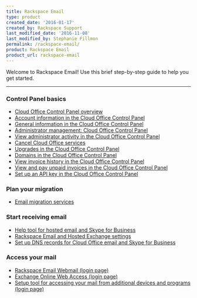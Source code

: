 ```yaml
---
title: Rackspace Email
type: product
created_date: '2016-01-17'
created_by: Rackspace Support
last_modified_date: '2016-11-08'
last_modified_by: Stephanie Fillmon
permalink: /rackspace-email/
product: Rackspace Email
product_url: rackspace-email
---
```


Welcome to Rackspace Email! Use this brief step-by-step guide to help you get started.

<hr />

###  Control Panel basics

- [Cloud Office Control Panel overview](/how-to/cloud-office-control-panel-overview)
- [Account information in the Cloud Office Control Panel](/how-to/my-account-cloud-office-control-panel)
- [General information in the Cloud Office Control Panel](/how-to/general-information-cloud-office-control-panel)
- [Administrator management: Cloud Office Control Panel](/how-to/administrator-management-cloud-office-control-panel)
- [View administrator activity in the Cloud Office Control Panel](/how-to/view-administrator-activity-in-the-cloud-office-control-panel)
- [Cancel Cloud Office services](/how-to/cancel-cloud-office-services)
- [Upgrades in the Cloud Office Control Panel](/how-to/upgrades-cloud-office-control-panel)
- [Domains in the Cloud Office Control Panel](/how-to/domains-cloud-office-control-panel)
- [View invoice history in the Cloud Office Control Panel](/how-to/view-invoice-history-cloud-office-control-panel)
- [View and pay unpaid invoices in the Cloud Office Control Panel](/how-to/view-and-pay-unpaid-invoices-cloud-office-control-panel)
- [Set up an API key in the Cloud Office Control Panel](/how-to/set-up-an-api-key-cloud-office-control-panel)

###  Plan your migration

- [Email migration services](/how-to/email-migration-services)

###  Start receiving email

- [Help tool for hosted email and Skype for Business](/how-to/help-tool-for-hosted-email-and-skype-for-business)
- [Rackspace Email and Hosted Exchange settings](/how-to/rackspace-email-and-hosted-exchange-settings)
- [Set up DNS records for Cloud Office email and Skype for Business](/how-to/set-up-dns-records-for-cloud-office-email-and-skype-for-business)

###  Access your mail

- [Rackspace Email Webmail (login page)](https://apps.rackspace.com/index.php)
- [Exchange Online Web Access (login page)](https://apps.rackspace.com/index.php)
- [Setup tool for accessing your mail from additional devices and programs (login page)](https://emailhelp.rackspace.com/)
